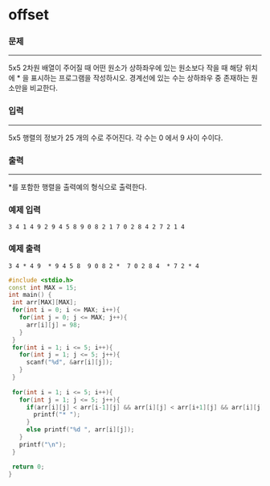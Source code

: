 # offset

### 문제

------

5x5 2차원 배열이 주어질 때 어떤 원소가 상하좌우에 있는 원소보다 작을 때 해당 위치에 * 을 표시하는 프로그램을 작성하시오. 경계선에 있는 수는 상하좌우 중 존재하는 원소만을 비교한다.

### 입력

------

5x5 행렬의 정보가 25 개의 수로 주어진다. 각 수는 0 에서 9 사이 수이다.

### 출력

------

*를 포함한 행렬을 출력예의 형식으로 출력한다.

### 예제 입력

```
3 4 1 4 9 2 9 4 5 8 9 0 8 2 1 7 0 2 8 4 2 7 2 1 4
```

### 예제 출력

```
3 4 * 4 9  * 9 4 5 8  9 0 8 2 *  7 0 2 8 4  * 7 2 * 4 
```

 ```c++
#include <stdio.h>
const int MAX = 15;
int main() {
  int arr[MAX][MAX];
  for(int i = 0; i <= MAX; i++){
    for(int j = 0; j <= MAX; j++){
      arr[i][j] = 98;
    }
  }
  for(int i = 1; i <= 5; i++){
    for(int j = 1; j <= 5; j++){
      scanf("%d", &arr[i][j]);
    }
  }
  
  for(int i = 1; i <= 5; i++){
    for(int j = 1; j <= 5; j++){
      if(arr[i][j] < arr[i-1][j] && arr[i][j] < arr[i+1][j] && arr[i][j] < arr[i][j-1] && arr[i][j] < arr[i][j+1]){
        printf("* ");
      }
      else printf("%d ", arr[i][j]);
    }
    printf("\n");
  }

  return 0;
}
 ```


